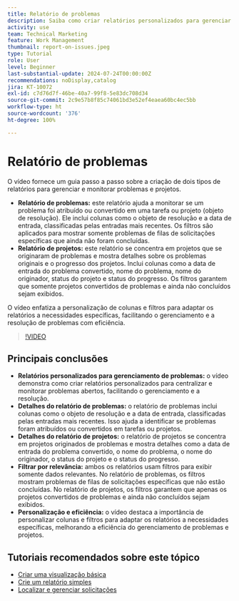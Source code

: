 ```yaml
---
title: Relatório de problemas
description: Saiba como criar relatórios personalizados para gerenciar problemas e projetos, incluindo como centralizar e monitorar problemas abertos, personalizar colunas e filtros e otimizar o gerenciamento de projetos e problemas.
activity: use
team: Technical Marketing
feature: Work Management
thumbnail: report-on-issues.jpeg
type: Tutorial
role: User
level: Beginner
last-substantial-update: 2024-07-24T00:00:00Z
recommendations: noDisplay,catalog
jira: KT-10072
exl-id: c7d76d7f-46be-40a7-99f8-5e83dc708d34
source-git-commit: 2c9e57b8f85c74061bd3e52ef4eaea60bc4ec5bb
workflow-type: ht
source-wordcount: '376'
ht-degree: 100%

---
```


# Relatório de problemas

O vídeo fornece um guia passo a passo sobre a criação de dois tipos de relatórios para gerenciar e monitorar problemas e projetos.

* **Relatório de problemas:** este relatório ajuda a monitorar se um problema foi atribuído ou convertido em uma tarefa ou projeto (objeto de resolução). Ele inclui colunas como o objeto de resolução e a data de entrada, classificadas pelas entradas mais recentes. Os filtros são aplicados para mostrar somente problemas de filas de solicitações específicas que ainda não foram concluídas.
* **Relatório de projetos:** este relatório se concentra em projetos que se originaram de problemas e mostra detalhes sobre os problemas originais e o progresso dos projetos. Inclui colunas como a data de entrada do problema convertido, nome do problema, nome do originador, status do projeto e status do progresso. Os filtros garantem que somente projetos convertidos de problemas e ainda não concluídos sejam exibidos.

O vídeo enfatiza a personalização de colunas e filtros para adaptar os relatórios a necessidades específicas, facilitando o gerenciamento e a resolução de problemas com eficiência.


>[!VIDEO](https://video.tv.adobe.com/v/3432002/?quality=12&learn=on&enablevpops)

## Principais conclusões

* **Relatórios personalizados para gerenciamento de problemas:** o vídeo demonstra como criar relatórios personalizados para centralizar e monitorar problemas abertos, facilitando o gerenciamento e a resolução.
* **Detalhes do relatório de problemas:** o relatório de problemas inclui colunas como o objeto de resolução e a data de entrada, classificadas pelas entradas mais recentes. Isso ajuda a identificar se problemas foram atribuídos ou convertidos em tarefas ou projetos.
* **Detalhes do relatório de projetos:** o relatório de projetos se concentra em projetos originados de problemas e mostra detalhes como a data de entrada do problema convertido, o nome do problema, o nome do originador, o status do projeto e o status do progresso.
* **Filtrar por relevância:** ambos os relatórios usam filtros para exibir somente dados relevantes. No relatório de problemas, os filtros mostram problemas de filas de solicitações específicas que não estão concluídas. No relatório de projetos, os filtros garantem que apenas os projetos convertidos de problemas e ainda não concluídos sejam exibidos.
* **Personalização e eficiência:** o vídeo destaca a importância de personalizar colunas e filtros para adaptar os relatórios a necessidades específicas, melhorando a eficiência do gerenciamento de problemas e projetos.


## Tutoriais recomendados sobre este tópico

* [Criar uma visualização básica](/help/reporting/basic-reporting/create-a-basic-view.md)
* [Crie um relatório simples](/help/reporting/basic-reporting/create-a-simple-report.md)
* [Localizar e gerenciar solicitações](/help/manage-work/issues-requests/find-requests.md)

